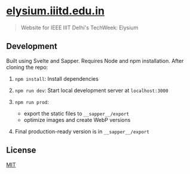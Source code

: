 # [elysium.iiitd.edu.in](https://elysium.iiitd.edu.in)

> Website for IEEE IIIT Delhi's TechWeek: Elysium

## Development

Built using Svelte and Sapper. Requires Node and npm installation. After cloning the repo:

1. `npm install`: Install dependencies

1. `npm run dev`: Start local development server at `localhost:3000`

1. `npm run prod`: 
    * export the static files to `__sapper__/export`
    * optimize images and create WebP versions

1. Final production-ready version is in `__sapper__/export`

## License

[MIT](LICENSE)
